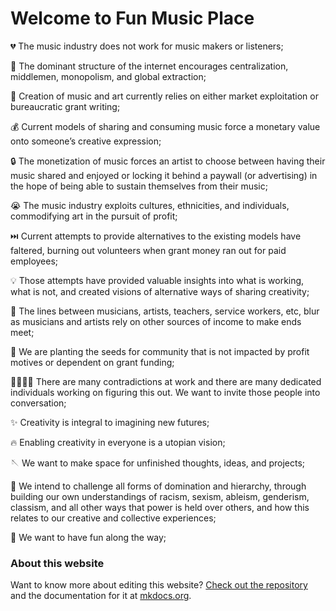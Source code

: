 # Welcome to Fun Music Place

💔 The music industry does not work for music makers or listeners;

🥀 The dominant structure of the internet encourages centralization, middlemen, monopolism, and global extraction;

🤑 Creation of music and art currently relies on either market exploitation or bureaucratic grant writing;

💰 Current models of sharing and consuming music force a monetary value onto someone’s creative expression;

🔒 The monetization of music forces an artist to choose between having their music shared and enjoyed or locking it behind a paywall (or advertising) in the hope of being able to sustain themselves from their music;

😭 The music industry exploits cultures, ethnicities, and individuals, commodifying art in the pursuit of profit;

⏭️ Current attempts to provide alternatives to the existing models have faltered, burning out volunteers when grant money ran out for paid employees;

💡 Those attempts have provided valuable insights into what is working, what is not, and created visions of alternative ways of sharing creativity;

🫠 The lines between musicians, artists, teachers, service workers, etc, blur as musicians and artists rely on other sources of income to make ends meet;

🌱 We are planting the seeds for community that is not impacted by profit motives or dependent on grant funding;

🫱🏽‍🫲🏻 There are many contradictions at work and there are many dedicated individuals working on figuring this out. We want to invite those people into conversation;

✨ Creativity is integral to imagining new futures;

🔥 Enabling creativity in everyone is a utopian vision;

🪡 We want to make space for unfinished thoughts, ideas, and projects;

🌹 We intend to challenge all forms of domination and hierarchy, through building our own understandings of racism, sexism, ableism, genderism, classism, and all other ways that power is held over others, and how this relates to our creative and collective experiences;

👯 We want to have fun along the way;

### About this website

Want to know more about editing this website? [Check out the repository](https://github.com/funmusicplace/wiki/) and the documentation for it at [mkdocs.org](https://www.mkdocs.org).
